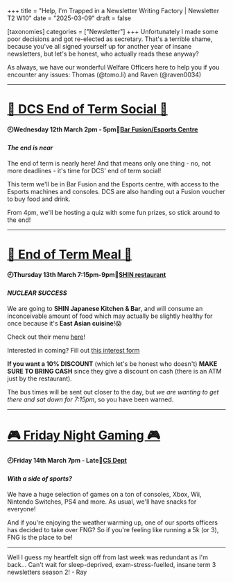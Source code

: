 +++
title = "Help, I'm Trapped in a Newsletter Writing Factory | Newsletter T2 W10"
date = "2025-03-09"
draft = false

[taxonomies]
categories = ["Newsletter"]
+++
Unfortunately I made some poor decisions and got re-elected as secretary. That's a terrible shame, because you've all signed yourself up for another year of insane newsletters, but let's be honest, who actually reads these anyway?

As always, we have our wonderful Welfare Officers here to help you if you encounter any issues: Thomas (@tomo.li) and Raven (@raven0034)

--------------------------------------------------------------------------

# [🎉 DCS End of Term Social 🎉](https://uwcs.co.uk/events/t2/w10/dcs-end-of-term-social/)

#### 🕘Wednesday 12th March 2pm - 5pm📍[Bar Fusion/Esports Centre](https://campus.warwick.ac.uk/search/66167610d8dbf518cbed2bfb?projectId=warwick)
#### *The end is near*

The end of term is nearly here! And that means only one thing - no, not more deadlines - it's time for DCS' end of term social!

This term we'll be in Bar Fusion and the Esports centre, with access to the Esports machines and consoles. DCS are also handing out a Fusion voucher to buy food and drink.

From 4pm, we'll be hosting a quiz with some fun prizes, so stick around to the end!

--------------------------------------------------------------------------

# [🍔 End of Term Meal 🍔](https://uwcs.co.uk/events/t2/w10/end-of-term-meal/)

#### 🕘Thursday 13th March 7:15pm-9pm📍[SHIN restaurant](https://maps.app.goo.gl/yxSrkAJfdHS7dgxBA)
#### *NUCLEAR SUCCESS*

We are going to **SHIN Japanese Kitchen & Bar**, and will consume an inconceivable amount of food which may actually be slightly healthy for once because it's **East Asian cuisine**!😱

Check out their menu [here](https://deliveroo.co.uk/menu/coventry/coventry-city-centre/shin-ramen)!

Interested in coming? Fill out [this interest form](https://forms.gle/MpU36Cjs2KqBiRUh8)

**If you want a 10% DISCOUNT** (which let's be honest who doesn't) **MAKE SURE TO BRING CASH** since they give a discount on cash (there is an ATM just by the restaurant).

The bus times will be sent out closer to the day, but *we are wanting to get there and sat down for 7:15pm*, so you have been warned.

--------------------------------------------------------------------------

# [🎮 Friday Night Gaming 🎮](https://uwcs.co.uk/events/t2/repeat/fng/)

#### 🕘Friday 14th March 7pm - Late📍[CS Dept](https://campus.warwick.ac.uk/?slid=23888)
#### *With a side of sports?*

We have a huge selection of games on a ton of consoles, Xbox, Wii, Nintendo Switches, PS4 and more. As usual, we'll have snacks for everyone!

And if you're enjoying the weather warming up, one of our sports officers has decided to take over FNG? So if you're feeling like running a 5k (or 3), FNG is the place to be!

--------------------------------------------------------------------------

Well I guess my heartfelt sign off from last week was redundant as I'm back... Can't wait for sleep-deprived, exam-stress-fuelled, insane term 3 newsletters season 2! - Ray

